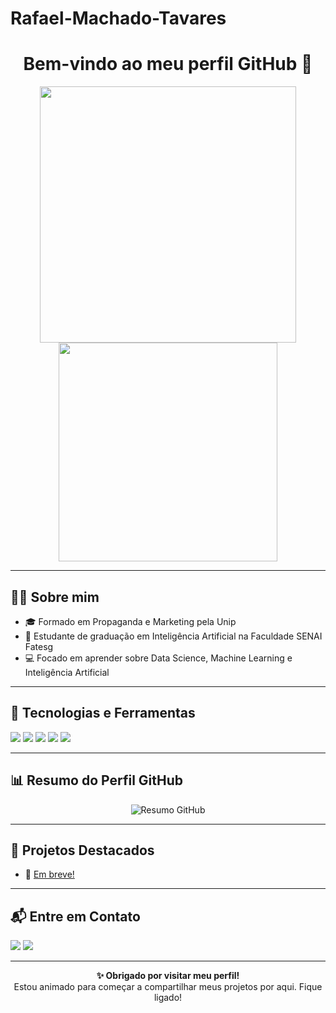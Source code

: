 # Rafael-Machado-Tavares

<h1 align="center">Bem-vindo ao meu perfil GitHub 👋</h1>

<p align="center">
  <img src="https://github-readme-stats.vercel.app/api?username=rafael-mt&show_icons=true&theme=dracula" width="410"/>
  <img src="https://github-readme-stats.vercel.app/api/top-langs/?username=rafael-mt&layout=compact&theme=dracula" width="350"/>
</p>

---

## 🙋‍♂️ Sobre mim

- 🎓 Formado em Propaganda e Marketing pela Unip
- 🤖 Estudante de graduação em Inteligência Artificial na Faculdade SENAI Fatesg
- 💻 Focado em aprender sobre Data Science, Machine Learning e Inteligência Artificial

---

## 🚀 Tecnologias e Ferramentas

<p>
  <img src="https://img.shields.io/badge/Python-3670A0?style=for-the-badge&logo=python&logoColor=ffdd54"/>
  <img src="https://img.shields.io/badge/SQL-3670A0?style=for-the-badge&logo=mysql&logoColor=ffdd54"/>
  <img src="https://img.shields.io/badge/Análise%20de%20Dados-FF1493?style=for-the-badge&logo=pandas&logoColor=white"/>
  <img src="https://img.shields.io/badge/Amazon%20AWS-FF9900?style=for-the-badge&logo=amazonaws&logoColor=white"/>
  <img src="https://img.shields.io/badge/Power%20BI-F2C811?style=for-the-badge&logo=powerbi&logoColor=black"/>
</p>

---

## 📊 Resumo do Perfil GitHub

<p align="center">
  <img src="https://github-profile-summary-cards.vercel.app/api/cards/profile-details?username=rafael-mt&theme=2077" alt="Resumo GitHub"/>
</p>

---

## 📂 Projetos Destacados

- 🔗 [Em breve!](https://github.com/rafael-mt?tab=repositories)

---

## 📬 Entre em Contato

<p>
  <a href="https://www.linkedin.com/in/rafael-mt"><img src="https://img.shields.io/badge/-LinkedIn-0077B5?style=for-the-badge&logo=linkedin&logoColor=white"/></a>
  <a href="mailto:rafaelmt3@gmail.com"><img src="https://img.shields.io/badge/-Email-D14836?style=for-the-badge&logo=gmail&logoColor=white"/></a>
</p>

---
<p align="center">
  <strong>✨ Obrigado por visitar meu perfil!</strong><br/>
  Estou animado para começar a compartilhar meus projetos por aqui. Fique ligado!
</p>



